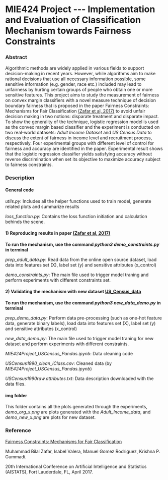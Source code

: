 # MIE424 Project --- Implementation and Evaluation of Classification Mechanism towards Fairness Constraints

### Abstract
Algorithmic methods are widely applied in various fields to support decision-making in recent years. However, while algorithms aim to make rational decisions that use all necessary information possible, some sensitive information (e.g. gender, race etc.) included may lead to unfairness by hurting certain groups of people who obtain one or more sensitive features. This project aims to study the measurement of fairness on convex margin classifiers with a novel measure technique of decision boundary fairness that is proposed in the paper Fairness Constraints: Mechanisms for Fair Classification [(Zafar et al, 2017)](https://arxiv.org/abs/1507.05259) to avoid unfair decision making in two notions: disparate treatment and disparate impact. To show the generality of the technique, logistic regression model is used as the convex margin based classifier and the experiment is conducted on two real-world datasets: _Adult Income Dataset_ and _US Census Data_ to discuss the extent of fairness in income level and recruitment process, respectively. Four experimental groups with different level of control for fairness and accuracy are identified in the paper. Experimental result shows that the logistic regression classifier yields satisfying accuracy without reverse discrimination when set its objective to maximize accuracy subject to fairness constraints.



### Description 
#### General code
_utils.py_: Includes all the helper functions used to train model, generate related plots and summarize results 

_loss_function.py_: Contains the loss function initiation and calculation behinds the scene.


#### 1) Reproducing results in paper [(Zafar et al, 2017)](https://arxiv.org/abs/1507.05259) 

**To run the mechanism, use the command _python3 demo_constraints.py_ in terminal**

_prep_adult_data.py_: Read data from the online open source dataset, load data into features set (X), label set (y) and sensitive attributes (x_control)

_demo_constraints.py_: The main file used to trigger model traning and perform experiments with different constraints set.


#### 2) Validating the mechanism with new dataset [US_Census_data](https://archive.ics.uci.edu/ml/datasets/US+Census+Data+(1990))

**To run the mechanism, use the command _python3 new_data_demo.py_ in terminal**

_prep_demo_data.py_: Perform data pre-processing (such as one-hot feature data, generate binary labels), load data into features set (X), label set (y) and sensitive attributes (x_control)

_new_data_demo.py_: The main file used to trigger model traning for new dataset and perform experiments with different constraints.

_MIE424Project_USCensus_Pandas.ipynb_: Data cleaning code

_USCensus1990_clean_iClass.csv_: Cleaned data (by _MIE424Project_USCensus_Pandas.ipynb_)

_USCensus1990raw.attributes.txt_: Data description downloaded with the data files. 


#### img folder
This folder contains all the plots generated through the experiments, _demo_org_x.png_ are plots generated with the _Adult_Income_data_, and _demo_new_x.png_ are plots for new dataset. 


### Reference 
[Fairness Constraints: Mechanisms for Fair Classification](https://github.com/wnstlr/fair-classification) 

Muhammad Bilal Zafar, Isabel Valera, Manuel Gomez Rodriguez, Krishna P. Gummadi.

20th International Conference on Artificial Intelligence and Statistics (AISTATS), Fort Lauderdale, FL, April 2017.
